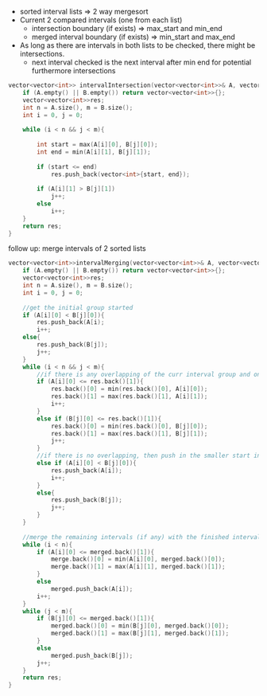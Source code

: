 - sorted interval lists => 2 way mergesort
- Current 2 compared intervals (one from each list)
    - intersection boundary (if exists) => max_start and min_end 
    - merged interval boundary (if exists) => min_start and max_end
- As long as there are intervals in both lists to be checked, there might be intersections.
    - next interval checked is the next interval after min end for potential furthermore intersections
    
```cpp
vector<vector<int>> intervalIntersection(vector<vector<int>>& A, vector<vector<int>>& B) {
    if (A.empty() || B.empty()) return vector<vector<int>>{};
    vector<vector<int>>res;
    int n = A.size(), m = B.size();
    int i = 0, j = 0;
    
    while (i < n && j < m){
        
        int start = max(A[i][0], B[j][0]);
        int end = min(A[i][1], B[j][1]);
        
        if (start <= end)
            res.push_back(vector<int>{start, end}); 
        
        if (A[i][1] > B[j][1]) 
            j++;
        else
            i++;
    }
    return res;
}
```

follow up: merge intervals of 2 sorted lists

```cpp
vector<vector<int>>intervalMerging(vector<vector<int>>& A, vector<vector<int>>& B){
    if (A.empty() || B.empty()) return vector<vector<int>>{};
    vector<vector<int>>res;
    int n = A.size(), m = B.size();
    int i = 0, j = 0;
    
    //get the initial group started
    if (A[i][0] < B[j][0]){
        res.push_back(A[i);
        i++;
    else{
        res.push_back(B[j]);
        j++;
    }
    while (i < n && j < m){ 
        //if there is any overlapping of the curr interval group and one of the intervals checked
        if (A[i][0] <= res.back()[1]){
            res.back()[0] = min(res.back()[0], A[i][0]);
            res.back()[1] = max(res.back()[1], A[i][1]);
            i++;
        }
        else if (B[j][0] <= res.back()[1]){
            res.back()[0] = min(res.back()[0], B[j][0]);
            res.back()[1] = max(res.back()[1], B[j][1]);
            j++;
        }
        //if there is no overlapping, then push in the smaller start interval as the next group
        else if (A[i][0] < B[j][0]){
            res.push_back(A[i]);
            i++;
        }
        else{
            res.push_back(B[j]);
            j++;
        }
    }
    
    //merge the remaining intervals (if any) with the finished intervals
    while (i < n){
        if (A[i][0] <= merged.back()[1]){
            merge.back()[0] = min(A[i][0], merged.back()[0]);
            merge.back()[1] = max(A[i][1], merged.back()[1]);
        }
        else
            merged.push_back(A[i]);
        i++;
    }
    while (j < m){
        if (B[j][0] <= merged.back()[1]){
            merged.back()[0] = min(B[j][0], merged.back()[0]);
            merged.back()[1] = max(B[j][1], merged.back()[1]);
        }
        else
            merged.push_back(B[j]);
        j++;
    }
    return res;
}
```
            
